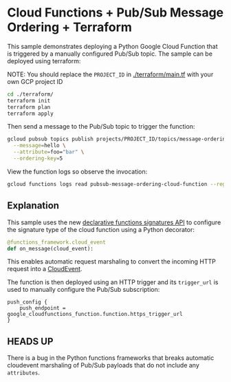 # Cloud Functions + Pub/Sub Message Ordering + Terraform

This sample demonstrates deploying a Python Google Cloud Function that is triggered by a manually configured Pub/Sub topic. The sample can be deployed using terraform:

NOTE: You should replace the `PROJECT_ID` in [./terraform/main.tf](./terraform/main.tf#L3) with your own GCP project ID

```bash
cd ./terraform/
terraform init
terraform plan
terraform apply
```

Then send a message to the Pub/Sub topic to trigger the function:

```bash
gcloud pubsub topics publish projects/PROJECT_ID/topics/message-ordering-topic \
  --message=hello \
  --attribute=foo="bar" \
  --ordering-key=5
```

View the function logs so observe the invocation:

```bash
gcloud functions logs read pubsub-message-ordering-cloud-function --region="us-central1" --project=PROJECT_ID
```

## Explanation

This sample uses the new [declarative functions signatures API](https://github.com/GoogleCloudPlatform/functions-framework-python#quickstart-register-your-function-using-decorator) to configure the signature type of the cloud function using a Python decorator:

```python
@functions_framework.cloud_event
def on_message(cloud_event):
```

This enables automatic request marshaling to convert the incoming HTTP request into a [CloudEvent](https://cloudevents.io/).


The function is then deployed using an HTTP trigger and its `trigger_url` is used to manually configure the Pub/Sub subscription:

```
push_config {
    push_endpoint = google_cloudfunctions_function.function.https_trigger_url
}
```

## HEADS UP

There is a bug in the Python functions frameworks that breaks automatic cloudevent marshaling of Pub/Sub payloads that do not include any `attributes`. 
